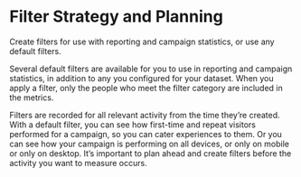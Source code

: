 

# Filter Strategy and Planning

Create filters for use with reporting and campaign statistics, or use any
default filters.

Several default filters are available for you to use in reporting and campaign
statistics, in addition to any you configured for your dataset. When you apply
a filter, only the people who meet the filter category are included in the
metrics.

Filters are recorded for all relevant activity from the time they’re created.
With a default filter, you can see how first-time and repeat visitors
performed for a campaign, so you can cater experiences to them. Or you can see
how your campaign is performing on all devices, or only on mobile or only on
desktop. It’s important to plan ahead and create filters before the activity
you want to measure occurs.

